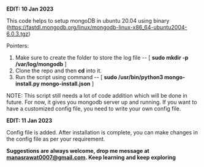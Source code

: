 **EDIT: 10 Jan 2023**

This code helps to setup mongoDB in ubuntu 20.04 using binary (https://fastdl.mongodb.org/linux/mongodb-linux-x86_64-ubuntu2004-6.0.3.tgz) 

Pointers:

1. Make sure to create the folder to store the log file -- [ **sudo mkdir -p /var/log/mongodb** ]
2. Clone the repo and then **cd** into it.
3. Run the script using command -- [ **sudo /usr/bin/python3 mongo-install.py mongo-install.json** ]


NOTE: This script still needs a lot of code addition which will be done in future. For now, it gives you mongodb server up and running. If you want to have a customized config file, you need to write your own config file.




**EDIT: 11 Jan 2023**

Config file is added. After installation is complete, you can make changes in the config file as per your requirement.



**Suggestions are always welcome, drop me message at manasrawat0007@gmail.com. Keep learning and keep exploring**
